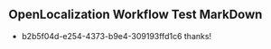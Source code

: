 ## OpenLocalization Workflow Test MarkDown
* b2b5f04d-e254-4373-b9e4-309193ffd1c6 thanks!

<!--HONumber=Aug16_HO1-->



